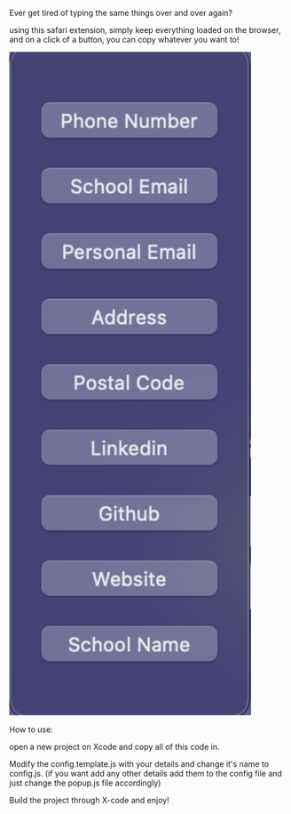 Ever get tired of typing the same things over and over again? 

using this safari extension, simply keep everything loaded on the browser, and on a click of a button, 
you can copy whatever you want to!

<img width="436" alt="image" src="https://github.com/tirthpatel618/GetDetails/blob/main/GetDetails%20Extension/Resources/images/getdetails.png">


How to use:

open a new project on Xcode and copy all of this code in. 

Modify the config.template.js with your details and change it's name to config.js. 
(if you want add any other details add them to the config file and just change the popup.js file accordingly)

Build the project through X-code and enjoy!

